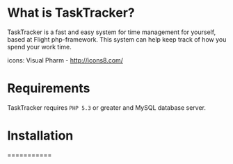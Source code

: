 # What is TaskTracker?

TaskTracker is a fast and easy system for time management for yourself, based at Flight php-framework.
This system can help keep track of how you spend your work time.

icons: Visual Pharm - http://icons8.com/

# Requirements
TaskTracker requires `PHP 5.3` or greater and MySQL  database server.

# Installation


===========

